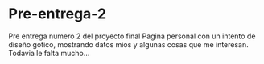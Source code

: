 # Pre-entrega-2
Pre entrega numero 2 del proyecto final
Pagina personal con un intento de diseño gotico, mostrando datos mios
y algunas cosas que me interesan.
Todavia le falta mucho...

